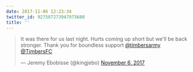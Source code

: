 ```yaml
---
date: 2017-11-06 12:23:34
twitter_id: 927587273947975680
title: ''
---
```


<blockquote class="twitter-tweet"><p lang="en" dir="ltr">It was there for us last night. Hurts coming up short but we&#39;ll be back stronger. Thank you for boundless support <a href="https://twitter.com/timbersarmy?ref_src=twsrc%5Etfw">@timbersarmy</a> <a href="https://twitter.com/TimbersFC?ref_src=twsrc%5Etfw">@TimbersFC</a></p>&mdash; Jeremy Ebobisse (@kingjebo) <a href="https://twitter.com/kingjebo/status/927576688233299970?ref_src=twsrc%5Etfw">November 6, 2017</a></blockquote>
<script async src="https://platform.twitter.com/widgets.js" charset="utf-8"></script>
